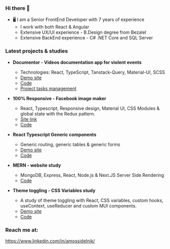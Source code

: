 ### Hi there 👋

- 🖥️ I am a Senior FrontEnd Developer with 7 years of experience
  - I work with both React & Angular
  - Extensive UX/UI experience - B.Design degree from Bezalel
  - Extensive BackEnd experience - C# .NET Core and SQL Server
  
### Latest projects & studies
- **Documentor - Videos documentation app for violent events**
  - Technologies: React, TypeScript, Tanstack-Query, Material-UI, SCSS
  - [Demo site](https://asidelnik.github.io/documentor/)
  - [Code](https://github.com/asidelnik/document-violence-dashboard)
  - [Project tasks management](https://github.com/users/asidelnik/projects/1)

- **100% Responsive - Facebook image maker**
  - React, Typescript, Responsive design, Material UI, CSS Modules & global state with the Redux pattern.
  - [Site link](https://asidelnik.github.io/support-israel)
  - [Code](https://github.com/asidelnik/support-israel)

- **React Typescript Generic components**
  - Generic routing, generic tables & generic forms
  - [Demo site](https://asidelnik.github.io/react-typescript-generics/#/databases/items)
  - [Code](https://github.com/asidelnik/react-typescript-generics)

- **MERN - website study**
  - MongoDB, Express, React, Node.js & Next.JS Server Side Rendering
  - [Code](https://github.com/asidelnik/mern-ssr)

- **Theme toggling - CSS Variables study**
  - A study of theme toggling with React, CSS variables, custom hooks, useContext, useReducer and custom MUI components.
  - [Demo site](https://asidelnik.github.io/theme-toggling--css-variables/)
  - [Code](https://github.com/asidelnik/theme-toggling--css-variables)
   
### Reach me at:
https://www.linkedin.com/in/amossidelnik/
